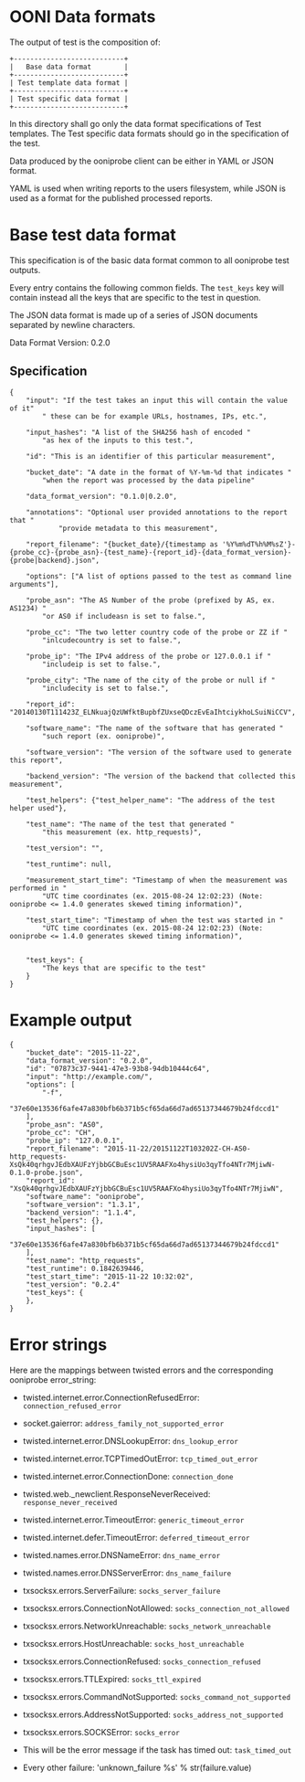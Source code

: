 # OONI Data formats

The output of test is the composition of:

    +---------------------------+
    |   Base data format        |
    +---------------------------+
    | Test template data format |
    +---------------------------+
    | Test specific data format |
    +---------------------------+

In this directory shall go only the data format specifications of Test
templates. The Test specific data formats should go in the specification of the
test.

Data produced by the ooniprobe client can be either in YAML or JSON format.

YAML is used when writing reports to the users filesystem, while JSON is used
as a format for the published processed reports.

# Base test data format

This specification is of the basic data format common to all ooniprobe test
outputs.

Every entry contains the following common fields. The `test_keys` key will
contain instead all the keys that are specific to the test in question.

The JSON data format is made up of a series of JSON documents separated by
newline characters.

Data Format Version: 0.2.0

## Specification

```
{
    "input": "If the test takes an input this will contain the value of it"
        " these can be for example URLs, hostnames, IPs, etc.",

    "input_hashes": "A list of the SHA256 hash of encoded "
        "as hex of the inputs to this test.",

    "id": "This is an identifier of this particular measurement",

    "bucket_date": "A date in the format of %Y-%m-%d that indicates "
        "when the report was processed by the data pipeline"

    "data_format_version": "0.1.0|0.2.0",

    "annotations": "Optional user provided annotations to the report that "
            "provide metadata to this measurement",

    "report_filename": "{bucket_date}/{timestamp as '%Y%m%dT%h%M%sZ'}-{probe_cc}-{probe_asn}-{test_name}-{report_id}-{data_format_version}-{probe|backend}.json",

    "options": ["A list of options passed to the test as command line arguments"],

    "probe_asn": "The AS Number of the probe (prefixed by AS, ex. AS1234) "
        "or AS0 if includeasn is set to false.",

    "probe_cc": "The two letter country code of the probe or ZZ if "
        "inlcudecountry is set to false.",

    "probe_ip": "The IPv4 address of the probe or 127.0.0.1 if "
        "includeip is set to false.",

    "probe_city": "The name of the city of the probe or null if "
        "includecity is set to false.",

    "report_id": "20140130T111423Z_ELNkuajQzUWfktBupbfZUxseQDczEvEaIhtciykhoLSuiNiCCV",

    "software_name": "The name of the software that has generated "
        "such report (ex. ooniprobe)",

    "software_version": "The version of the software used to generate this report",

    "backend_version": "The version of the backend that collected this measurement",

    "test_helpers": {"test_helper_name": "The address of the test helper used"},

    "test_name": "The name of the test that generated "
        "this measurement (ex. http_requests)",

    "test_version": "",

    "test_runtime": null,

    "measurement_start_time": "Timestamp of when the measurement was performed in "
        "UTC time coordinates (ex. 2015-08-24 12:02:23) (Note: ooniprobe <= 1.4.0 generates skewed timing information)",

    "test_start_time": "Timestamp of when the test was started in "
        "UTC time coordinates (ex. 2015-08-24 12:02:23) (Note: ooniprobe <= 1.4.0 generates skewed timing information)",


    "test_keys": {
        "The keys that are specific to the test"
    }
}
```

# Example output

```
{
    "bucket_date": "2015-11-22",
    "data_format_version": "0.2.0",
    "id": "07873c37-9441-47e3-93b8-94db10444c64",
    "input": "http://example.com/",
    "options": [
        "-f",
        "37e60e13536f6afe47a830bfb6b371b5cf65da66d7ad65137344679b24fdccd1"
    ],
    "probe_asn": "AS0",
    "probe_cc": "CH",
    "probe_ip": "127.0.0.1",
    "report_filename": "2015-11-22/20151122T103202Z-CH-AS0-http_requests-XsQk40qrhgvJEdbXAUFzYjbbGCBuEsc1UV5RAAFXo4hysiUo3qyTfo4NTr7MjiwN-0.1.0-probe.json",
    "report_id": "XsQk40qrhgvJEdbXAUFzYjbbGCBuEsc1UV5RAAFXo4hysiUo3qyTfo4NTr7MjiwN",
    "software_name": "ooniprobe",
    "software_version": "1.3.1",
    "backend_version": "1.1.4",
    "test_helpers": {},
    "input_hashes": [
        "37e60e13536f6afe47a830bfb6b371b5cf65da66d7ad65137344679b24fdccd1"
    ],
    "test_name": "http_requests",
    "test_runtime": 0.1842639446,
    "test_start_time": "2015-11-22 10:32:02",
    "test_version": "0.2.4"
    "test_keys": {
    },
}
```

# Error strings

Here are the mappings between twisted errors and the corresponding ooniprobe
error_string:

* twisted.internet.error.ConnectionRefusedError: `connection_refused_error`

* socket.gaierror: `address_family_not_supported_error`

* twisted.internet.error.DNSLookupError: `dns_lookup_error`

* twisted.internet.error.TCPTimedOutError: `tcp_timed_out_error`

* twisted.internet.error.ConnectionDone: `connection_done`

* twisted.web._newclient.ResponseNeverReceived: `response_never_received`

* twisted.internet.error.TimeoutError: `generic_timeout_error`

* twisted.internet.defer.TimeoutError: `deferred_timeout_error`

* twisted.names.error.DNSNameError: `dns_name_error`

* twisted.names.error.DNSServerError: `dns_name_failure`

* txsocksx.errors.ServerFailure: `socks_server_failure`

* txsocksx.errors.ConnectionNotAllowed: `socks_connection_not_allowed`

* txsocksx.errors.NetworkUnreachable: `socks_network_unreachable`

* txsocksx.errors.HostUnreachable: `socks_host_unreachable`

* txsocksx.errors.ConnectionRefused: `socks_connection_refused`

* txsocksx.errors.TTLExpired: `socks_ttl_expired`

* txsocksx.errors.CommandNotSupported: `socks_command_not_supported`

* txsocksx.errors.AddressNotSupported: `socks_address_not_supported`

* txsocksx.errors.SOCKSError: `socks_error`

* This will be the error message if the task has timed out: `task_timed_out`

* Every other failure: 'unknown_failure %s' % str(failure.value)
